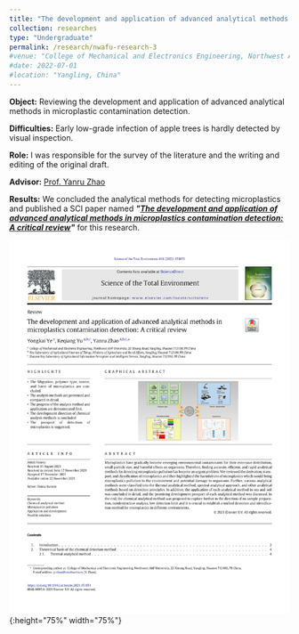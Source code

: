 ```yaml
---
title: "The development and application of advanced analytical methods in microplastics contamination detection: A critical overview (September 2020 - August 2021)"
collection: researches
type: "Undergraduate"
permalink: /research/nwafu-research-3
#venue: "College of Mechanical and Electronics Engineering, Northwest Agriculture & Forest University"
#date: 2022-07-01
#location: "Yangling, China"
---
```


**Object:** Reviewing the development and application of advanced analytical methods in microplastic contamination detection.

**Difficulties:** Early low-grade infection of apple trees is hardly detected by visual inspection.

**Role:** I was responsible for the survey of the literature and the writing and editing of the original draft.

**Advisor:** [Prof. Yanru Zhao](https://cmee.nwsuaf.edu.cn/szdw/gjzcry/396312.htm)

**Results:** We concluded the analytical methods for detecting microplastics and published a SCI paper named ***"[The development and application of advanced analytical methods in microplastics contamination detection: A critical review](https://doi.org/10.1016/j.scitotenv.2021.151851)"*** for this research.

![Microplastic Cover](../images/MicroplasticCover.png "Microplastic cover"){:height="75%" width="75%"} 
